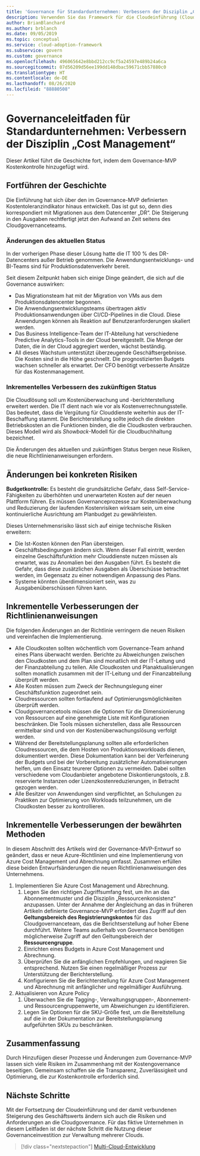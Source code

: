 ```yaml
---
title: 'Governance für Standardunternehmen: Verbessern der Disziplin „Cost Management“'
description: Verwenden Sie das Framework für die Cloudeinführung (Cloud Adoption Framework) für Azure, um zu erfahren, wie Sie einem Minimum Viable Product (MVP) für die Governance Kostenkontrollfunktionen hinzufügen.
author: BrianBlanchard
ms.author: brblanch
ms.date: 09/05/2019
ms.topic: conceptual
ms.service: cloud-adoption-framework
ms.subservice: govern
ms.custom: governance
ms.openlocfilehash: 496065642e8bbd212cc9cf5a24597e489b24a6ca
ms.sourcegitcommit: 07d56209d56ee199dd148dbac59671cbb57880c0
ms.translationtype: HT
ms.contentlocale: de-DE
ms.lasthandoff: 08/26/2020
ms.locfileid: "88880508"
---
```

# <a name="standard-enterprise-governance-guide-improve-the-cost-management-discipline"></a>Governanceleitfaden für Standardunternehmen: Verbessern der Disziplin „Cost Management“

Dieser Artikel führt die Geschichte fort, indem dem Governance-MVP Kostenkontrolle hinzugefügt wird.

## <a name="advancing-the-narrative"></a>Fortführen der Geschichte

Die Einführung hat sich über den im Governance-MVP definierten Kostentoleranzindikator hinaus entwickelt. Das ist gut so, denn dies korrespondiert mit Migrationen aus dem Datencenter „DR“. Die Steigerung in den Ausgaben rechtfertigt jetzt den Aufwand an Zeit seitens des Cloudgovernanceteams.

### <a name="changes-in-the-current-state"></a>Änderungen des aktuellen Status

In der vorherigen Phase dieser Lösung hatte die IT 100 % des DR-Datencenters außer Betrieb genommen. Die Anwendungsentwicklungs- und BI-Teams sind für Produktionsdatenverkehr bereit.

Seit diesem Zeitpunkt haben sich einige Dinge geändert, die sich auf die Governance auswirken:

- Das Migrationsteam hat mit der Migration von VMs aus dem Produktionsdatencenter begonnen.
- Die Anwendungsentwicklungsteams übertragen aktiv Produktionsanwendungen über CI/CD-Pipelines in die Cloud. Diese Anwendungen können als Reaktion auf Benutzeranforderungen skaliert werden.
- Das Business Intelligence-Team der IT-Abteilung hat verschiedene Predictive Analytics-Tools in der Cloud bereitgestellt. Die Menge der Daten, die in der Cloud aggregiert werden, wächst beständig.
- All dieses Wachstum unterstützt überzeugende Geschäftsergebnisse. Die Kosten sind in die Höhe geschnellt. Die prognostizierten Budgets wachsen schneller als erwartet. Der CFO benötigt verbesserte Ansätze für das Kostenmanagement.

### <a name="incrementally-improve-the-future-state"></a>Inkrementelles Verbessern des zukünftigen Status

Die Cloudlösung soll um Kostenüberwachung und -berichterstellung erweitert werden. Die IT dient nach wie vor als Kostenverrechnungsstelle. Das bedeutet, dass die Vergütung für Clouddienste weiterhin aus der IT-Beschaffung stammt. Die Berichterstellung sollte jedoch die direkten Betriebskosten an die Funktionen binden, die die Cloudkosten verbrauchen. Dieses Modell wird als *Showback*-Modell für die Cloudbuchhaltung bezeichnet.

Die Änderungen des aktuellen und zukünftigen Status bergen neue Risiken, die neue Richtlinienanweisungen erfordern.

## <a name="changes-in-tangible-risks"></a>Änderungen bei konkreten Risiken

**Budgetkontrolle:** Es besteht die grundsätzliche Gefahr, dass Self-Service-Fähigkeiten zu überhöhten und unerwarteten Kosten auf der neuen Plattform führen. Es müssen Governanceprozesse zur Kostenüberwachung und Reduzierung der laufenden Kostenrisiken wirksam sein, um eine kontinuierliche Ausrichtung am Planbudget zu gewährleisten.

Dieses Unternehmensrisiko lässt sich auf einige technische Risiken erweitern:

- Die Ist-Kosten können den Plan übersteigen.
- Geschäftsbedingungen ändern sich. Wenn dieser Fall eintritt, werden einzelne Geschäftsfunktion mehr Clouddienste nutzen müssen als erwartet, was zu Anomalien bei den Ausgaben führt. Es besteht die Gefahr, dass diese zusätzlichen Ausgaben als Überschüsse betrachtet werden, im Gegensatz zu einer notwendigen Anpassung des Plans.
- Systeme könnten überdimensioniert sein, was zu Ausgabenüberschüssen führen kann.

## <a name="incremental-improvement-of-the-policy-statements"></a>Inkrementelle Verbesserungen der Richtlinienanweisungen

Die folgenden Änderungen an der Richtlinie verringern die neuen Risiken und vereinfachen die Implementierung.

- Alle Cloudkosten sollten wöchentlich vom Governance-Team anhand eines Plans überwacht werden. Berichte zu Abweichungen zwischen den Cloudkosten und dem Plan sind monatlich mit der IT-Leitung und der Finanzabteilung zu teilen. Alle Cloudkosten und Planaktualisierungen sollten monatlich zusammen mit der IT-Leitung und der Finanzabteilung überprüft werden.
- Alle Kosten müssen zum Zweck der Rechnungslegung einer Geschäftsfunktion zugeordnet sein.
- Cloudressourcen sollten fortlaufend auf Optimierungsmöglichkeiten überprüft werden.
- Cloudgovernancetools müssen die Optionen für die Dimensionierung von Ressourcen auf eine genehmigte Liste mit Konfigurationen beschränken. Die Tools müssen sicherstellen, dass alle Ressourcen ermittelbar sind und von der Kostenüberwachungslösung verfolgt werden.
- Während der Bereitstellungsplanung sollten alle erforderlichen Cloudressourcen, die dem Hosten von Produktionsworkloads dienen, dokumentiert werden. Diese Dokumentation kann bei der Verfeinerung der Budgets und bei der Vorbereitung zusätzlicher Automatisierungen helfen, um den Einsatz teurerer Optionen zu vermeiden. Dabei sollten verschiedene vom Cloudanbieter angebotene Diskontierungstools, z.B. reservierte Instanzen oder Lizenzkostenreduzierungen, in Betracht gezogen werden.
- Alle Besitzer von Anwendungen sind verpflichtet, an Schulungen zu Praktiken zur Optimierung von Workloads teilzunehmen, um die Cloudkosten besser zu kontrollieren.

## <a name="incremental-improvement-of-the-best-practices"></a>Inkrementelle Verbesserungen der bewährten Methoden

In diesem Abschnitt des Artikels wird der Governance-MVP-Entwurf so geändert, dass er neue Azure-Richtlinien und eine Implementierung von Azure Cost Management und Abrechnung umfasst. Zusammen erfüllen diese beiden Entwurfsänderungen die neuen Richtlinienanweisungen des Unternehmens.

1. Implementieren Sie Azure Cost Management und Abrechnung.
    1. Legen Sie den richtigen Zugriffsumfang fest, um ihn an das Abonnementmuster und die Disziplin „Ressourcenkonsistenz“ anzupassen. Unter der Annahme der Angleichung an das in früheren Artikeln definierte Governance-MVP erfordert dies Zugriff auf den **Geltungsbereich des Registrierungskontos** für das Cloudgovernanceteam, das die Berichtserstellung auf hoher Ebene durchführt. Weitere Teams außerhalb von Governance benötigen möglicherweise Zugriff auf den Geltungsbereich der **Ressourcengruppe**.
    1. Einrichten eines Budgets in Azure Cost Management und Abrechnung.
    1. Überprüfen Sie die anfänglichen Empfehlungen, und reagieren Sie entsprechend. Nutzen Sie einen regelmäßiger Prozess zur Unterstützung der Berichterstellung.
    1. Konfigurieren Sie die Berichterstellung für Azure Cost Management und Abrechnung mit anfänglicher und regelmäßiger Ausführung.
2. Aktualisieren von Azure Policy
    1. Überwachen Sie die Tagging-, Verwaltungsgruppen-, Abonnement- und Ressourcengruppenwerte, um Abweichungen zu identifizieren.
    1. Legen Sie Optionen für die SKU-Größe fest, um die Bereitstellung auf die in der Dokumentation zur Bereitstellungsplanung aufgeführten SKUs zu beschränken.

## <a name="conclusion"></a>Zusammenfassung

Durch Hinzufügen dieser Prozesse und Änderungen zum Governance-MVP lassen sich viele Risiken im Zusammenhang mit der Kostengovernance beseitigen. Gemeinsam schaffen sie die Transparenz, Zuverlässigkeit und Optimierung, die zur Kostenkontrolle erforderlich sind.

## <a name="next-steps"></a>Nächste Schritte

Mit der Fortsetzung der Cloudeinführung und der damit verbundenen Steigerung des Geschäftswerts ändern sich auch die Risiken und Anforderungen an die Cloudgovernance. Für das fiktive Unternehmen in diesem Leitfaden ist der nächste Schritt die Nutzung dieser Governanceinvestition zur Verwaltung mehrerer Clouds.

> [!div class="nextstepaction"]
> [Multi-Cloud-Entwicklung](./multicloud-improvement.md)
